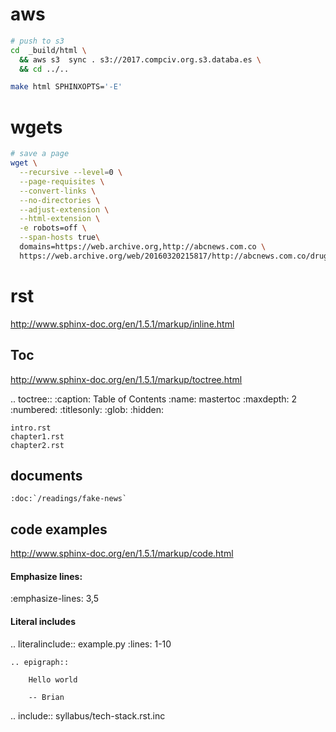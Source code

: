 # aws


```sh
# push to s3
cd  _build/html \
  && aws s3  sync . s3://2017.compciv.org.s3.databa.es \
  && cd ../..

make html SPHINXOPTS='-E'
```

# wgets


```sh
# save a page
wget \
  --recursive --level=0 \
  --page-requisites \
  --convert-links \
  --no-directories \
  --adjust-extension \
  --html-extension \
  -e robots=off \
  --span-hosts true\
  domains=https://web.archive.org,http://abcnews.com.co \
  https://web.archive.org/web/20160320215817/http://abcnews.com.co/drug-kingpin-el-chapo-escapes-mexican-prison-once-again/ 
```



# rst

http://www.sphinx-doc.org/en/1.5.1/markup/inline.html

## Toc

http://www.sphinx-doc.org/en/1.5.1/markup/toctree.html

.. toctree::
    :caption: Table of Contents
    :name: mastertoc
    :maxdepth: 2
    :numbered:
    :titlesonly:
    :glob:
    :hidden:

    intro.rst
    chapter1.rst
    chapter2.rst

## documents

    :doc:`/readings/fake-news`


## code examples

http://www.sphinx-doc.org/en/1.5.1/markup/code.html

#### Emphasize lines:

  :emphasize-lines: 3,5


#### Literal includes

.. literalinclude:: example.py
   :lines: 1-10




    .. epigraph::
      
        Hello world

        -- Brian



.. include:: syllabus/tech-stack.rst.inc
